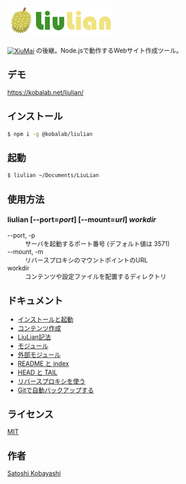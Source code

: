 <h1><a href="https://kobalab.net/liulian/"><img src="css/icon.png" alt="[icon]" height=62><img src="css/liulian.png" alt="LiuLian" height=62></a></h1>

<a href="https://kobalab.net/xiumai/"><img src="https://kobalab.net/xiumai/theme/xiumai.png" alt="XiuMai" height=24 valign=bottom></a>
の後継。Node.jsで動作するWebサイト作成ツール。

## デモ
https://kobalab.net/liulian/

## インストール
```sh
$ npm i -g @kobalab/liulian
```

## 起動
```sh
$ liulian ~/Documents/LiuLian
```

## 使用方法

### liulian [--port=*port*] [--mount=*url*] *workdir*
<dl>
<dt>--port, -p</dt>
  <dd>サーバを起動するポート番号 (デフォルト値は 3571)</dd>
<dt>--mount, -m</dt>
  <dd>リバースプロキシのマウントポイントのURL</dd>
<dt>workdir</dt>
  <dd>コンテンツや設定ファイルを配置するディレクトリ</dd>
</dl>

## ドキュメント
 - [インストールと起動](https://kobalab.net/liulian/man/install)
 - [コンテンツ作成](https://kobalab.net/liulian/man/contents)
 - [LiuLian記法](https://kobalab.net/liulian/man/text-liulian)
 - [モジュール](https://kobalab.net/liulian/man/module)
 - [外部モジュール](https://kobalab.net/liulian/man/modules/)
 - [README と index](https://kobalab.net/liulian/man/readme&index)
 - [HEAD と TAIL](https://kobalab.net/liulian/man/head&tail)
 - [リバースプロキシを使う](https://kobalab.net/liulian/man/proxy-setting)
 - [Gitで自動バックアップする](https://kobalab.net/liulian/man/git)

## ライセンス
[MIT](https://github.com/kobalab/LiuLian/blob/master/LICENSE)

## 作者
[Satoshi Kobayashi](https://github.com/kobalab)
